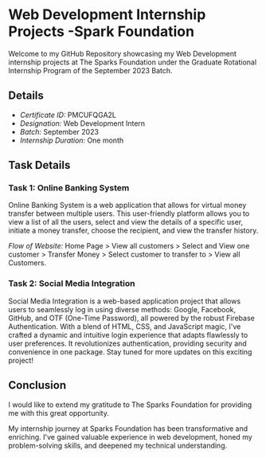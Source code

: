 # Web Development Internship Projects -Spark Foundation 

Welcome to my GitHub Repository showcasing my Web Development internship projects at The Sparks Foundation under the Graduate Rotational Internship Program of the September 2023 Batch.

## Details

- *Certificate ID:* PMCUFQGA2L
- *Designation:* Web Development Intern
- *Batch:* September 2023
- *Internship Duration:* One month

## Task Details

### Task 1: Online Banking System

 Online Banking System is a web application that allows for virtual money transfer between multiple users. This user-friendly platform allows you to view a list of all the users, select and view the details of a specific user, initiate a money transfer, choose the recipient, and view the transfer history.

*Flow of Website:* Home Page > View all customers > Select and View one customer > Transfer Money > Select customer to transfer to > View all Customers.

### Task 2: Social Media Integration

Social Media Integration is a web-based application project that allows users to seamlessly log in using diverse methods: Google, Facebook, GitHub, and OTF (One-Time Password), all powered by the robust Firebase Authentication. With a blend of HTML, CSS, and JavaScript magic, I've crafted a dynamic and intuitive login experience that adapts flawlessly to user preferences. It revolutionizes authentication, providing security and convenience in one package. Stay tuned for more updates on this exciting project!

## Conclusion

I would like to extend my gratitude to The Sparks Foundation for providing me with this great opportunity.

My internship journey at Sparks Foundation has been transformative and enriching. I've gained valuable experience in web development, honed my problem-solving skills, and deepened my technical understanding.
